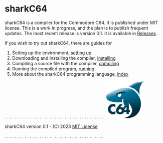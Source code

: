 # sharkC64

sharkC64 is a compiler for the Commodore C64. It is published under MIT license.
This is a work in progress, and the plan is to publish frequent updates.
The most recent release is version 0.1. It is available in 
[Releases](https://github.com/mauno-j-ronkko/sharkC64/releases).

If you wish to try out sharkC64, there are guides for
1. Setting up the environment, [setting up](docs/prerequisites/setup.md)
2. Downloading and installing the compiler, [installing](docs/prerequisites/install.md) 
3. Compiling a source file with the compiler, [compiling](docs/use/compiling.md)
4. Running the compiled program, [running](docs/use/running.md)
5. More about the sharkC64 programming language, [index](docs/index.md) 
 


. . . . . . . . . . . . . . . . . . . . . . . . . . . . . . . . . . . . . . . . ![sharkC64.png](docs/images/sharkC64.png)

sharkC64 version 0.1  -  (C) 2023 [MIT License](../LICENSE)

. . . . . . . . . . . . . . . . . . . . . . . . . . . . . . . . . . . . . . . . 